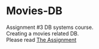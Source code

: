 # Movies-DB
Assignment #3 DB systems course. <br>
Creating a movies related DB. <br>
Please read [The Assignment](https://quip.com/sa68AD1x9IcE)
